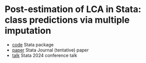 # Post-estimation of LCA in Stata: class predictions via multiple imputation

- [code](code) Stata package
- [paper](paper/main.pdf) Stata Journal (tentative) paper
- [talk](StataConf2024-Kolenikov-postLCA/StataConf2024-Kolenikov-postLCA.pdf) Stata 2024 conference talk
